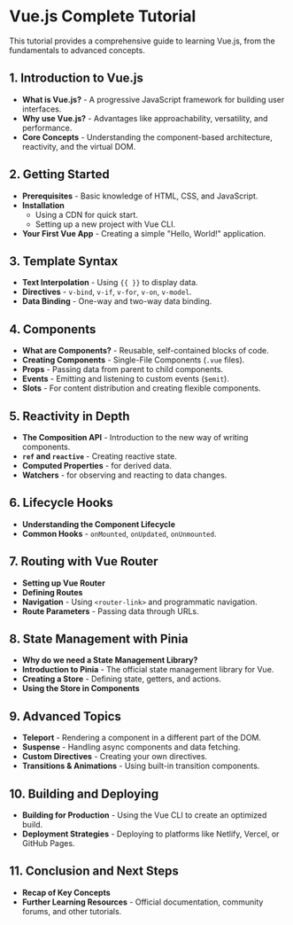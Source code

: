 # Vue.js Complete Tutorial

This tutorial provides a comprehensive guide to learning Vue.js, from the fundamentals to advanced concepts.

## 1. Introduction to Vue.js

*   **What is Vue.js?** - A progressive JavaScript framework for building user interfaces.
*   **Why use Vue.js?** - Advantages like approachability, versatility, and performance.
*   **Core Concepts** - Understanding the component-based architecture, reactivity, and the virtual DOM.

## 2. Getting Started

*   **Prerequisites** - Basic knowledge of HTML, CSS, and JavaScript.
*   **Installation**
    *   Using a CDN for quick start.
    *   Setting up a new project with Vue CLI.
*   **Your First Vue App** - Creating a simple "Hello, World!" application.

## 3. Template Syntax

*   **Text Interpolation** - Using `{{ }}` to display data.
*   **Directives** - `v-bind`, `v-if`, `v-for`, `v-on`, `v-model`.
*   **Data Binding** - One-way and two-way data binding.

## 4. Components

*   **What are Components?** - Reusable, self-contained blocks of code.
*   **Creating Components** - Single-File Components (`.vue` files).
*   **Props** - Passing data from parent to child components.
*   **Events** - Emitting and listening to custom events (`$emit`).
*   **Slots** - For content distribution and creating flexible components.

## 5. Reactivity in Depth

*   **The Composition API** - Introduction to the new way of writing components.
*   **`ref` and `reactive`** - Creating reactive state.
*   **Computed Properties** - for derived data.
*   **Watchers** - for observing and reacting to data changes.

## 6. Lifecycle Hooks

*   **Understanding the Component Lifecycle**
*   **Common Hooks** - `onMounted`, `onUpdated`, `onUnmounted`.

## 7. Routing with Vue Router

*   **Setting up Vue Router**
*   **Defining Routes**
*   **Navigation** - Using `<router-link>` and programmatic navigation.
*   **Route Parameters** - Passing data through URLs.

## 8. State Management with Pinia

*   **Why do we need a State Management Library?**
*   **Introduction to Pinia** - The official state management library for Vue.
*   **Creating a Store** - Defining state, getters, and actions.
*   **Using the Store in Components**

## 9. Advanced Topics

*   **Teleport** - Rendering a component in a different part of the DOM.
*   **Suspense** - Handling async components and data fetching.
*   **Custom Directives** - Creating your own directives.
*   **Transitions & Animations** - Using built-in transition components.

## 10. Building and Deploying

*   **Building for Production** - Using the Vue CLI to create an optimized build.
*   **Deployment Strategies** - Deploying to platforms like Netlify, Vercel, or GitHub Pages.

## 11. Conclusion and Next Steps

*   **Recap of Key Concepts**
*   **Further Learning Resources** - Official documentation, community forums, and other tutorials.

